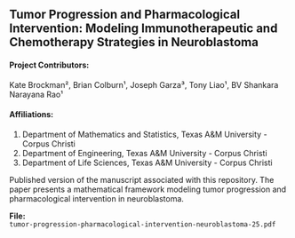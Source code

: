 ## Tumor Progression and Pharmacological Intervention: Modeling Immunotherapeutic and Chemotherapy Strategies in Neuroblastoma

#### Project Contributors:  
Kate Brockman², Brian Colburn¹, Joseph Garza³, Tony Liao¹, BV Shankara Narayana Rao¹

#### Affiliations:
1. Department of Mathematics and Statistics, Texas A&M University - Corpus Christi  
3. Department of Engineering, Texas A&M University - Corpus Christi
2. Department of Life Sciences, Texas A&M University - Corpus Christi

Published version of the manuscript associated with this repository. The paper presents a mathematical framework modeling tumor progression and pharmacological intervention in neuroblastoma.

**File:**  
`tumor-progression-pharmacological-intervention-neuroblastoma-25.pdf`
<br><br>
